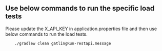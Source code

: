 Use below commands to run the specific load tests
-
Please update the X_API_KEY in application.properties file and then use below commands to run the load tests.

        ./gradlew clean gatlingRun-restapi.message

     